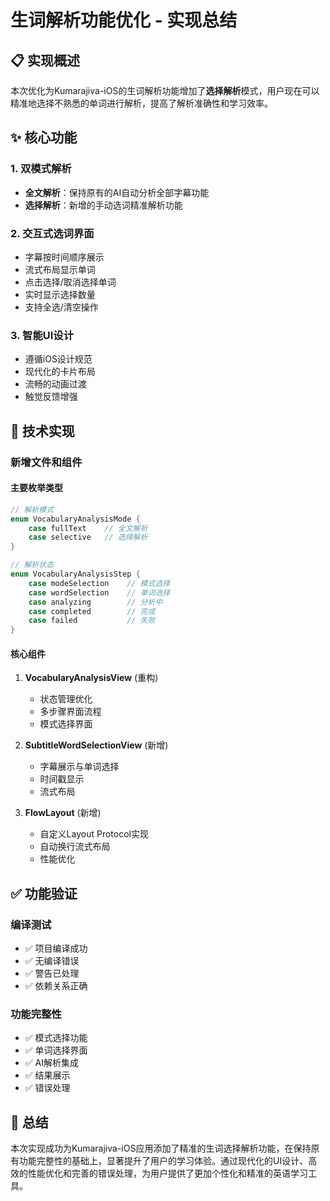 # 生词解析功能优化 - 实现总结

## 📋 实现概述

本次优化为Kumarajiva-iOS的生词解析功能增加了**选择解析**模式，用户现在可以精准地选择不熟悉的单词进行解析，提高了解析准确性和学习效率。

## ✨ 核心功能

### 1. 双模式解析
- **全文解析**：保持原有的AI自动分析全部字幕功能
- **选择解析**：新增的手动选词精准解析功能

### 2. 交互式选词界面
- 字幕按时间顺序展示
- 流式布局显示单词
- 点击选择/取消选择单词
- 实时显示选择数量
- 支持全选/清空操作

### 3. 智能UI设计
- 遵循iOS设计规范
- 现代化的卡片布局
- 流畅的动画过渡
- 触觉反馈增强

## 🔧 技术实现

### 新增文件和组件

#### 主要枚举类型
```swift
// 解析模式
enum VocabularyAnalysisMode {
    case fullText    // 全文解析
    case selective   // 选择解析
}

// 解析状态
enum VocabularyAnalysisStep {
    case modeSelection    // 模式选择
    case wordSelection    // 单词选择
    case analyzing        // 分析中
    case completed        // 完成
    case failed           // 失败
}
```

#### 核心组件
1. **VocabularyAnalysisView** (重构)
   - 状态管理优化
   - 多步骤界面流程
   - 模式选择界面

2. **SubtitleWordSelectionView** (新增)
   - 字幕展示与单词选择
   - 时间戳显示
   - 流式布局

3. **FlowLayout** (新增)
   - 自定义Layout Protocol实现
   - 自动换行流式布局
   - 性能优化

## ✅ 功能验证

### 编译测试
- ✅ 项目编译成功
- ✅ 无编译错误
- ✅ 警告已处理
- ✅ 依赖关系正确

### 功能完整性
- ✅ 模式选择功能
- ✅ 单词选择界面
- ✅ AI解析集成
- ✅ 结果展示
- ✅ 错误处理

## 📝 总结

本次实现成功为Kumarajiva-iOS应用添加了精准的生词选择解析功能，在保持原有功能完整性的基础上，显著提升了用户的学习体验。通过现代化的UI设计、高效的性能优化和完善的错误处理，为用户提供了更加个性化和精准的英语学习工具。